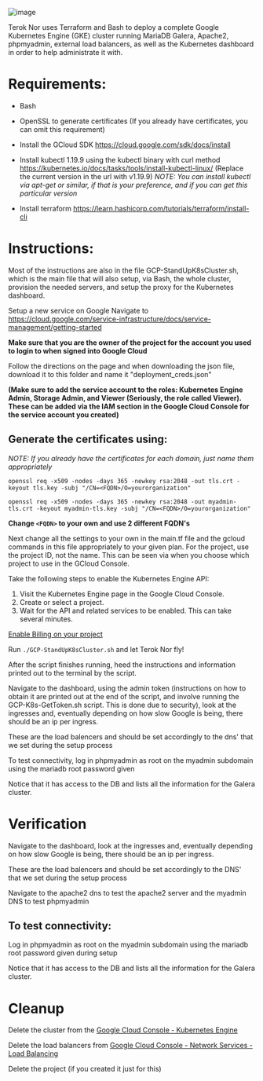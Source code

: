 ![image](https://user-images.githubusercontent.com/481603/116768233-03c81480-aa03-11eb-896b-0b3ac0223ef8.png)

Terok Nor uses Terraform and Bash to deploy a complete Google Kubernetes Engine (GKE) cluster running MariaDB Galera, Apache2, phpmyadmin, external load balancers, as well as the Kubernetes dashboard in order to help administrate it with.

# Requirements:

* Bash
* OpenSSL to generate certificates (If you already have certificates, you can omit this requirement)
* Install the GCloud SDK https://cloud.google.com/sdk/docs/install
* Install kubectl 1.19.9 using the kubectl binary with curl method https://kubernetes.io/docs/tasks/tools/install-kubectl-linux/ (Replace the current version in the url with v1.19.9) *NOTE: You can install kubectl via apt-get or similar, if that is your preference, and if you can get this particular version*

* Install terraform https://learn.hashicorp.com/tutorials/terraform/install-cli


# Instructions:

Most of the instructions are also in the file GCP-StandUpK8sCluster.sh, which is the main file that will also setup, via Bash, the whole cluster, provision the needed servers, and setup the proxy for the Kubernetes dashboard.

Setup a new service on Google
Navigate to https://cloud.google.com/service-infrastructure/docs/service-management/getting-started

**Make sure that you are the owner of the project for the account you used to login to when signed into Google Cloud**

Follow the directions on the page and when downloading the json file, download it to this folder and name it "deployment_creds.json"

**(Make sure to add the service account to the roles: Kubernetes Engine Admin, Storage Admin, and Viewer (Seriously, the role called Viewer).  These can be added via the IAM section in the Google Cloud Console for the service account you created)**


## Generate the certificates using:
*NOTE: If you already have the certificates for each domain, just name them appropriately*

`openssl req -x509 -nodes -days 365 -newkey rsa:2048
   -out tls.crt
   -keyout tls.key
   -subj "/CN=<FQDN>/O=yourorganization"`

`openssl req -x509 -nodes -days 365 -newkey rsa:2048
   -out myadmin-tls.crt
   -keyout myadmin-tls.key
   -subj "/CN=<FQDN>/O=yourorganization"`

**Change `<FQDN>` to your own and use 2 different FQDN's**

Next change all the settings to your own in the main.tf file and the gcloud commands in this file appropriately to your given plan. For the project, use the project ID, not the name. This can be seen via when you choose which project to use in the GCloud Console.

Take the following steps to enable the Kubernetes Engine API:
  1. Visit the Kubernetes Engine page in the Google Cloud Console.
  2. Create or select a project.
  3. Wait for the API and related services to be enabled. This can take several minutes.

[Enable Billing on your project](https://cloud.google.com/billing/docs/how-to/modify-project)


Run `./GCP-StandUpK8sCluster.sh` and let Terok Nor fly!

After the script finishes running, heed the instructions and information printed out to the terminal by the script.

Navigate to the dashboard, using the admin token (instructions on how to obtain it are printed out at the end of the script, and involve running the GCP-K8s-GetToken.sh script.  This is done due to security), look at the ingresses and, eventually depending on how slow Google is being, there should be an ip per ingress.  

These are the load balencers and should be set accordingly to the dns' that we set during the setup process

To test connectivity, log in phpmyadmin as root on the myadmin subdomain using the mariadb root password given

Notice that it has access to the DB and lists all the information for the Galera cluster.

# Verification

Navigate to the dashboard, look at the ingresses and, eventually depending on how slow Google is being, there should be an ip per ingress.  

These are the load balencers and should be set accordingly to the DNS' that we set during the setup process

Navigate to the apache2 dns to test the apache2 server and the myadmin DNS to test phpmyadmin


## To test connectivity:
Log in phpmyadmin as root on the myadmin subdomain using the mariadb root password given during setup

Notice that it has access to the DB and lists all the information for the Galera cluster.


# Cleanup
Delete the cluster from the [Google Cloud Console - Kubernetes Engine](https://console.cloud.google.com/kubernetes/)

Delete the load balancers from [Google Cloud Console - Network Services - Load Balancing](https://console.cloud.google.com/net-services/loadbalancing/)

Delete the project (if you created it just for this)

